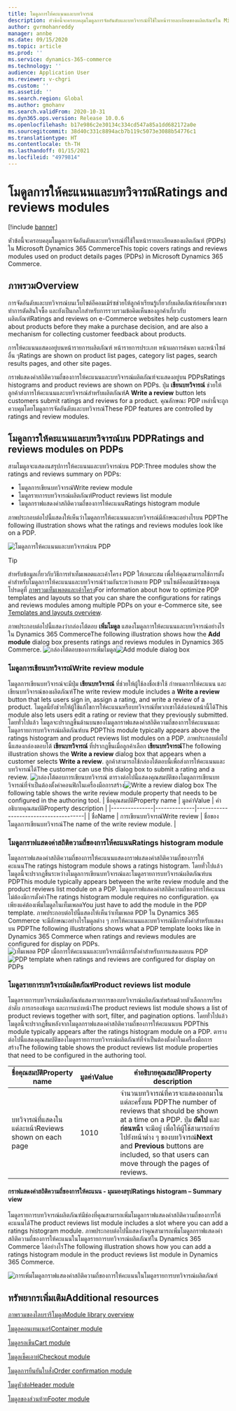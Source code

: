 ```yaml
---
title: โมดูลการให้คะแนนและบทวิจารณ์
description: หัวข้อนี้จะครอบคลุมโมดูลการจัดอันดับและบทวิจารณ์ที่ใช้ในหน้ารายละเอียดของผลิตภัณฑ์ใน Microsoft Dynamics 365 Commerce
author: gvrmohanreddy
manager: annbe
ms.date: 09/15/2020
ms.topic: article
ms.prod: ''
ms.service: dynamics-365-commerce
ms.technology: ''
audience: Application User
ms.reviewer: v-chgri
ms.custom: ''
ms.assetid: ''
ms.search.region: Global
ms.author: gmohanv
ms.search.validFrom: 2020-10-31
ms.dyn365.ops.version: Release 10.0.6
ms.openlocfilehash: b17e986c2e30134c334cd547a85a1dd682172a0e
ms.sourcegitcommit: 38d40c331c8894acb7b119c5073e3088b54776c1
ms.translationtype: HT
ms.contentlocale: th-TH
ms.lasthandoff: 01/15/2021
ms.locfileid: "4979814"
---
```

# <a name="ratings-and-reviews-modules"></a><span data-ttu-id="6855e-103">โมดูลการให้คะแนนและบทวิจารณ์</span><span class="sxs-lookup"><span data-stu-id="6855e-103">Ratings and reviews modules</span></span>

[!include [banner](includes/banner.md)]

<span data-ttu-id="6855e-104">หัวข้อนี้จะครอบคลุมโมดูลการจัดอันดับและบทวิจารณ์ที่ใช้ในหน้ารายละเอียดของผลิตภัณฑ์ (PDPs) ใน Microsoft Dynamics 365 Commerce</span><span class="sxs-lookup"><span data-stu-id="6855e-104">This topic covers ratings and reviews modules used on product details pages (PDPs) in Microsoft Dynamics 365 Commerce.</span></span>

## <a name="overview"></a><span data-ttu-id="6855e-105">ภาพรวม</span><span class="sxs-lookup"><span data-stu-id="6855e-105">Overview</span></span>

<span data-ttu-id="6855e-106">การจัดอันดับและบทวิจารณ์บนเว็บไซต์อีคอมเมิร์ซช่วยให้ลูกค้าเรียนรู้เกี่ยวกับผลิตภัณฑ์ก่อนที่พวกเขาทำการตัดสินใจซื้อ และยังเป็นกลไกสำหรับการรวบรวมข้อคิดเห็นของลูกค้าเกี่ยวกับผลิตภัณฑ์</span><span class="sxs-lookup"><span data-stu-id="6855e-106">Ratings and reviews on e-Commerce websites help customers learn about products before they make a purchase decision, and are also a mechanism for collecting customer feedback about products.</span></span> 

<span data-ttu-id="6855e-107">การให้คะแนนแสดงอยู่บนหน้ารายการผลิตภัณฑ์ หน้ารายการประเภท หน้าผลการค้นหา และหน้าไซต์อื่น ๆ</span><span class="sxs-lookup"><span data-stu-id="6855e-107">Ratings are shown on product list pages, category list pages, search results pages, and other site pages.</span></span> 

<span data-ttu-id="6855e-108">กราฟแสดงค่าสถิติความถี่ของการให้คะแนนและบทวิจารณ์ผลิตภัณฑ์จะแสดงอยู่บน PDPs</span><span class="sxs-lookup"><span data-stu-id="6855e-108">Ratings histograms and product reviews are shown on PDPs.</span></span> <span data-ttu-id="6855e-109">ปุ่ม **เขียนบทวิจารณ์** ช่วยให้ลูกค้าส่งการให้คะแนนและบทวิจารณ์สำหรับผลิตภัณฑ์</span><span class="sxs-lookup"><span data-stu-id="6855e-109">A **Write a review** button lets customers submit ratings and reviews for a product.</span></span> <span data-ttu-id="6855e-110">คุณลักษณะ PDP เหล่านี้จะถูกควบคุมโดยโมดูลการจัดอันดับและบทวิจารณ์</span><span class="sxs-lookup"><span data-stu-id="6855e-110">These PDP features are controlled by ratings and review modules.</span></span>

## <a name="ratings-and-reviews-modules-on-pdps"></a><span data-ttu-id="6855e-111">โมดูลการให้คะแนนและบทวิจารณ์บน PDP</span><span class="sxs-lookup"><span data-stu-id="6855e-111">Ratings and reviews modules on PDPs</span></span> 

<span data-ttu-id="6855e-112">สามโมดูลจะแสดงนสรุปการให้คะแนนและบทวิจารณ์บน PDP:</span><span class="sxs-lookup"><span data-stu-id="6855e-112">Three modules show the ratings and reviews summary on PDPs:</span></span>
- <span data-ttu-id="6855e-113">โมดูลการเขียนบทวิจารณ์</span><span class="sxs-lookup"><span data-stu-id="6855e-113">Write review module</span></span>
- <span data-ttu-id="6855e-114">โมดูลรายการบทวิจารณ์ผลิตภัณฑ์</span><span class="sxs-lookup"><span data-stu-id="6855e-114">Product reviews list module</span></span>
- <span data-ttu-id="6855e-115">โมดูลกราฟแสดงค่าสถิติความถี่ของการให้คะแนน</span><span class="sxs-lookup"><span data-stu-id="6855e-115">Ratings histogram module</span></span>
 
<span data-ttu-id="6855e-116">ภาพประกอบต่อไปนี้แสดงให้เห็นว่าโมดูลการให้คะแนนและบทวิจารณ์มีลักษณะอย่างไรบน PDP</span><span class="sxs-lookup"><span data-stu-id="6855e-116">The following illustration shows what the ratings and reviews modules look like on a PDP.</span></span>

![โมดูลการให้คะแนนและบทวิจารณ์บน PDP](media/rnr-eCommerce-pdp-reviews-modules_design.png)

> [!TIP] 
> <span data-ttu-id="6855e-118">สำหรับข้อมูลเกี่ยวกับวิธีการทำเท็มเพลตและเค้าโครง PDP ให้เหมาะสม เพื่อให้คุณสามารถใช้การตั้งค่าสำหรับโมดูลการให้คะแนนและบทวิจารณ์ร่วมกันระหว่างหลาย PDP บนไซต์อีคอมเมิร์ซของคุณ โปรดดูที่ [ภาพรวมเท็มเพลตและเค้าโครง](templates-layouts-overview.md)</span><span class="sxs-lookup"><span data-stu-id="6855e-118">For information about how to optimize PDP templates and layouts so that you can share the configurations for ratings and reviews modules among multiple PDPs on your e-Commerce site, see [Templates and layouts overview](templates-layouts-overview.md).</span></span>

<span data-ttu-id="6855e-119">ภาพประกอบต่อไปนี้แสดงว่ากล่องโต้ตอบ **เพิ่มโมดูล** แสดงโมดูลการให้คะแนนและบทวิจารณ์อย่างไรใน Dynamics 365 Commerce</span><span class="sxs-lookup"><span data-stu-id="6855e-119">The following illustration shows how the **Add module** dialog box presents ratings and reviews modules in Dynamics 365 Commerce.</span></span>
<span data-ttu-id="6855e-120">![กล่องโต้ตอบของการเพิ่มโมดูล](media/rnr-eCommerce-pdp-adding-rnr-modules.png)</span><span class="sxs-lookup"><span data-stu-id="6855e-120">![Add module dialog box](media/rnr-eCommerce-pdp-adding-rnr-modules.png)</span></span>

### <a name="write-review-module"></a><span data-ttu-id="6855e-121">โมดูลการเขียนบทวิจารณ์</span><span class="sxs-lookup"><span data-stu-id="6855e-121">Write review module</span></span>

<span data-ttu-id="6855e-122">โมดูลการเขียนบทวิจารณ์จะมีปุ่ม **เขียนบทวิจารณ์** ที่ช่วยให้ผู้ใช้ลงชื่อเข้าใช้ กำหนดการให้คะแนน และเขียนบทวิจารณ์ของผลิตภัณฑ์</span><span class="sxs-lookup"><span data-stu-id="6855e-122">The write review module includes a **Write a review** button that lets users sign in, assign a rating, and write a review of a product.</span></span> <span data-ttu-id="6855e-123">โมดูลนี้ยังช่วยให้ผู้ใช้แก้ไขการให้คะแนนหรือบทวิจารณ์ที่พวกเขาได้ส่งก่อนหน้านี้ได้</span><span class="sxs-lookup"><span data-stu-id="6855e-123">This module also lets users edit a rating or review that they previously submitted.</span></span> <span data-ttu-id="6855e-124">โดยทั่วไปแล้ว โมดูลจะปรากฏขึ้นด้านบนของโมดูลกราฟแสดงค่าสถิติความถี่ของการให้คะแนนและโมดูลรายการบทวิจารณ์ผลิตภัณฑ์บน PDP</span><span class="sxs-lookup"><span data-stu-id="6855e-124">This module typically appears above the ratings histogram and product reviews list modules on a PDP.</span></span>
<span data-ttu-id="6855e-125">ภาพประกอบต่อไปนี้แสดงกล่องตอบโต้ **เขียนบทวิจารณ์** ที่ปรากฏขึ้นเมื่อลูกค้าเลือก **เขียนบทวิจารณ์**</span><span class="sxs-lookup"><span data-stu-id="6855e-125">The following illustration shows the **Write a review** dialog box that appears when a customer selects **Write a review**.</span></span> <span data-ttu-id="6855e-126">ลูกค้าสามารถใช้กล่องโต้ตอบนี้เพื่อส่งการให้คะแนนและบทวิจารณ์ได้</span><span class="sxs-lookup"><span data-stu-id="6855e-126">The customer can use this dialog box to submit a rating and a review.</span></span>
<span data-ttu-id="6855e-127">![กล่องโต้ตอบการเขียนบทวิจารณ์](media/rnr-eCommerce-write-review-module.png) ตารางต่อไปนี้แสดงคุณสมบัติของโมดูลการเขียนบทวิจารณ์ที่จำเป็นต้องตั้งค่าคอนฟิกในเครื่องมือการสร้าง</span><span class="sxs-lookup"><span data-stu-id="6855e-127">![Write a review dialog box](media/rnr-eCommerce-write-review-module.png) The following table shows the write review module property that needs to be configured in the authoring tool.</span></span>
| <span data-ttu-id="6855e-128">ชื่อคุณสมบัติ</span><span class="sxs-lookup"><span data-stu-id="6855e-128">Property name</span></span> | <span data-ttu-id="6855e-129">มูลค่า</span><span class="sxs-lookup"><span data-stu-id="6855e-129">Value</span></span>        | <span data-ttu-id="6855e-130">คำอธิบายคุณสมบัติ</span><span class="sxs-lookup"><span data-stu-id="6855e-130">Property description</span></span>                 |
|---------------|--------------|--------------------------------------|
| <span data-ttu-id="6855e-131">ชื่อ</span><span class="sxs-lookup"><span data-stu-id="6855e-131">Name</span></span>          | <span data-ttu-id="6855e-132">การเขียนบทวิจารณ์</span><span class="sxs-lookup"><span data-stu-id="6855e-132">Write review</span></span> | <span data-ttu-id="6855e-133">ชื่อของโมดูลการเขียนบทวิจารณ์</span><span class="sxs-lookup"><span data-stu-id="6855e-133">The name of the write review module.</span></span> |

### <a name="ratings-histogram-module"></a><span data-ttu-id="6855e-134">โมดูลกราฟแสดงค่าสถิติความถี่ของการให้คะแนน</span><span class="sxs-lookup"><span data-stu-id="6855e-134">Ratings histogram module</span></span>

<span data-ttu-id="6855e-135">โมดูลกราฟแสดงค่าสถิติความถี่ของการให้คะแนนแสดงกราฟแสดงค่าสถิติความถี่ของการให้คะแนน</span><span class="sxs-lookup"><span data-stu-id="6855e-135">The ratings histogram module shows a ratings histogram.</span></span> <span data-ttu-id="6855e-136">โดยทั่วไปแล้ว โมดูลนี้จะปรากฏขึ้นระหว่างโมดูลการเขียนบทวิจารณ์และโมดูลรายการบทวิจารณ์ผลิตภัณฑ์บน PDP</span><span class="sxs-lookup"><span data-stu-id="6855e-136">This module typically appears between the write review module and the product reviews list module on a PDP.</span></span>
<span data-ttu-id="6855e-137">โมดูลกราฟแสดงค่าสถิติความถี่ของการให้คะแนนไม่ต้องมีการตั้งค่า</span><span class="sxs-lookup"><span data-stu-id="6855e-137">The ratings histogram module requires no configuration.</span></span> <span data-ttu-id="6855e-138">คุณเพียงแค่ต้องเพิ่มโมดูลในเท็มเพลต</span><span class="sxs-lookup"><span data-stu-id="6855e-138">You just have to add the module in the PDP template.</span></span> <span data-ttu-id="6855e-139">ภาพประกอบต่อไปนี้แสดงให้เห็นว่าเท็มเพลต PDP ใน Dynamics 365 Commerce จะมีลักษณะอย่างไรโมดูลต่าง ๆ การให้คะแนนและบทวิจารณ์มีการตั้งค่าสำหรับแสดงบน PDP</span><span class="sxs-lookup"><span data-stu-id="6855e-139">The following illustrations shows what a PDP template looks like in Dynamics 365 Commerce when ratings and reviews modules are configured for display on PDPs.</span></span>
<span data-ttu-id="6855e-140">![เท็มเพลต PDP เมื่อการให้คะแนนและบทวิจารณ์มีการตั้งค่าสำหรับการแสดงผลบน PDP](media/rnr-eCommerce-pdp-reviews-modules.png)</span><span class="sxs-lookup"><span data-stu-id="6855e-140">![PDP template when ratings and reviews are configured for display on PDPs](media/rnr-eCommerce-pdp-reviews-modules.png)</span></span>

### <a name="product-reviews-list-module"></a><span data-ttu-id="6855e-141">โมดูลรายการบทวิจารณ์ผลิตภัณฑ์</span><span class="sxs-lookup"><span data-stu-id="6855e-141">Product reviews list module</span></span>

<span data-ttu-id="6855e-142">โมดูลรายการบทวิจารณ์ผลิตภัณฑ์แสดงรายการของบทวิจารณ์ผลิตภัณฑ์พร้อมด้วยตัวเลือกการเรียงลำดับ การกรองข้อมูล และการแบ่งหน้า</span><span class="sxs-lookup"><span data-stu-id="6855e-142">The product reviews list module shows a list of product reviews together with sort, filter, and pagination options.</span></span> <span data-ttu-id="6855e-143">โดยทั่วไปแล้ว โมดูลนี้จะปรากฏขึ้นหลังจากโมดูลกราฟแสดงค่าสถิติความถี่ของการให้คะแนนบน PDP</span><span class="sxs-lookup"><span data-stu-id="6855e-143">This module typically appears after the ratings histogram module on a PDP.</span></span>
<span data-ttu-id="6855e-144">ตารางต่อไปนี้แสดงคุณสมบัติของโมดูลรายการบทวิจารณ์ผลิตภัณฑ์ที่จำเป็นต้องตั้งค่าในเครื่องมือการสร้าง</span><span class="sxs-lookup"><span data-stu-id="6855e-144">The following table shows the product reviews list module properties that need to be configured in the authoring tool.</span></span>

| <span data-ttu-id="6855e-145">ชื่อคุณสมบัติ</span><span class="sxs-lookup"><span data-stu-id="6855e-145">Property name</span></span>              | <span data-ttu-id="6855e-146">มูลค่า</span><span class="sxs-lookup"><span data-stu-id="6855e-146">Value</span></span> | <span data-ttu-id="6855e-147">คำอธิบายคุณสมบัติ</span><span class="sxs-lookup"><span data-stu-id="6855e-147">Property description</span></span> |
|----------------------------|-------| ---------------------|
| <span data-ttu-id="6855e-148">บทวิจารณ์ที่แสดงในแต่ละหน้า</span><span class="sxs-lookup"><span data-stu-id="6855e-148">Reviews shown on each page</span></span> | <span data-ttu-id="6855e-149">10</span><span class="sxs-lookup"><span data-stu-id="6855e-149">10</span></span>    | <span data-ttu-id="6855e-150">จำนวนบทวิจารณ์ที่ควรจะแสดงออกมาในแต่ละครั้งบน PDP</span><span class="sxs-lookup"><span data-stu-id="6855e-150">The number of reviews that should be shown at a time on a PDP.</span></span> <span data-ttu-id="6855e-151">ปุ่ม **ถัดไป** และ **ก่อนหน้า** จะมีอยู่ เพื่อให้ผู้ใช้สามารถย้ายไปยังหน้าต่าง ๆ ของบทวิจารณ์</span><span class="sxs-lookup"><span data-stu-id="6855e-151">**Next** and **Previous** buttons are included, so that users can move through the pages of reviews.</span></span> |

#### <a name="ratings-histogram--summary-view"></a><span data-ttu-id="6855e-152">กราฟแสดงค่าสถิติความถี่ของการให้คะแนน - มุมมองสรุป</span><span class="sxs-lookup"><span data-stu-id="6855e-152">Ratings histogram – Summary view</span></span>

<span data-ttu-id="6855e-153">โมดูลรายการบทวิจารณ์ผลิตภัณฑ์มีช่องที่คุณสามารถเพิ่มโมดูลกราฟแสดงค่าสถิติความถี่ของการให้คะแนนได้</span><span class="sxs-lookup"><span data-stu-id="6855e-153">The product reviews list module includes a slot where you can add a ratings histogram module.</span></span> <span data-ttu-id="6855e-154">ภาพประกอบต่อไปนี้แสดงว่าคุณสามารถเพิ่มโมดูลกราฟแสดงค่าสถิติความถี่ของการให้คะแนนในโมดูลรายการบทวิจารณ์ผลิตภัณฑ์ใน Dynamics 365 Commerce ได้อย่างไร</span><span class="sxs-lookup"><span data-stu-id="6855e-154">The following illustration shows how you can add a ratings histogram module in the product reviews list module in Dynamics 365 Commerce.</span></span>

![การเพิ่มโมดูลกราฟแสดงค่าสถิติความถี่ของการให้คะแนนในโมดูลรายการบทวิจารณ์ผลิตภัณฑ์](media/rnr-eCommerce-pdp-rating-histogram-summary.png)

## <a name="additional-resources"></a><span data-ttu-id="6855e-156">ทรัพยากรเพิ่มเติม</span><span class="sxs-lookup"><span data-stu-id="6855e-156">Additional resources</span></span>

[<span data-ttu-id="6855e-157">ภาพรวมของไลบรารีโมดูล</span><span class="sxs-lookup"><span data-stu-id="6855e-157">Module library overview</span></span>](starter-kit-overview.md)

[<span data-ttu-id="6855e-158">โมดูลคอนเทนเนอร์</span><span class="sxs-lookup"><span data-stu-id="6855e-158">Container module</span></span>](add-container-module.md)

[<span data-ttu-id="6855e-159">โมดูลรถเข็น</span><span class="sxs-lookup"><span data-stu-id="6855e-159">Cart module</span></span>](add-cart-module.md)

[<span data-ttu-id="6855e-160">โมดูลเช็คเอาท์</span><span class="sxs-lookup"><span data-stu-id="6855e-160">Checkout module</span></span>](add-checkout-module.md)

[<span data-ttu-id="6855e-161">โมดูลการยืนยันใบสั่ง</span><span class="sxs-lookup"><span data-stu-id="6855e-161">Order confirmation module</span></span>](order-confirmation-module.md)

[<span data-ttu-id="6855e-162">โมดูหัวข้อ</span><span class="sxs-lookup"><span data-stu-id="6855e-162">Header module</span></span>](author-header-module.md)

[<span data-ttu-id="6855e-163">โมดูลของส่วนท้าย</span><span class="sxs-lookup"><span data-stu-id="6855e-163">Footer module</span></span>](author-footer-module.md)
